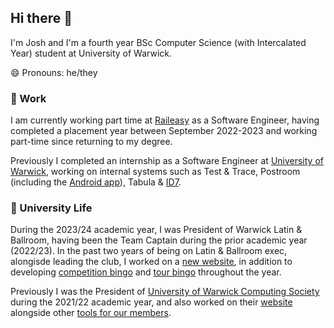 ## Hi there 👋

I'm Josh and I'm a fourth year BSc Computer Science (with Intercalated Year) student at University of Warwick.

😄 Pronouns: he/they

### 🔭 Work

I am currently working part time at [Raileasy](https://www.raileasy.co.uk) as a Software Engineer, having completed a placement year between September 2022-2023 and working part-time since returning to my degree.

Previously I completed an internship as a Software Engineer at [University of Warwick](https://warwick.ac.uk/services/its/servicessupport/web/), working on internal systems such as Test & Trace, Postroom (including the [Android app](https://github.com/UniversityofWarwick/postroom-android)), Tabula & [ID7](https://github.com/UniversityofWarwick/id7).

### 📔 University Life

During the 2023/24 academic year, I was President of Warwick Latin & Ballroom, having been the Team Captain during the prior academic year (2022/23). In the past two years of being on Latin & Ballroom exec, alongisde leading the club, I worked on a [new website](https://github.com/joshdavies14/warwicklnb-website), in addition to developing [competition bingo](https://github.com/joshdavies14/lnb-comp-bingo) and [tour bingo](https://github.com/joshdavies14/lnb-tour-bingo) throughout the year.

Previously I was the President of [University of Warwick Computing Society](https://uwcs.co.uk) during the 2021/22 academic year, and also worked on their [website](https://github.com/UWCS/uwcs-dextre) alongside other [tools for our members](https://github.com/UWCS).

<!--
**joshdavies14/joshdavies14** is a ✨ _special_ ✨ repository because its `README.md` (this file) appears on your GitHub profile.

Here are some ideas to get you started:

- 🔭 I’m currently working on ...
- 🌱 I’m currently learning ...
- 👯 I’m looking to collaborate on ...
- 🤔 I’m looking for help with ...
- 💬 Ask me about ...
- 📫 How to reach me: ...
- 😄 Pronouns: ...
- ⚡ Fun fact: ...
-->
